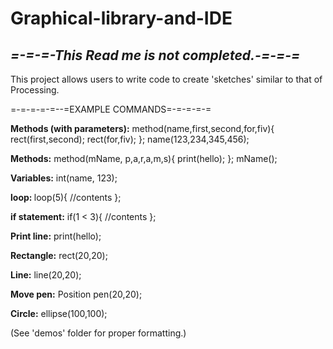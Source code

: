 # Graphical-library-and-IDE

<h2><i>=-=-=-This Read me is not completed.-=-=-=</i></h2>

This project allows users to write code to create 'sketches' similar to that of Processing.


=-=-=-=-=--=EXAMPLE COMMANDS=-=-=-=-=
<p>
	<b>Methods (with parameters):</b>
	method(name,first,second,for,fiv){
	rect(first,second);
	rect(for,fiv);
	};
	name(123,234,345,456);


<b>Methods:</b>
	method(mName, p,a,r,a,m,s){
		print(hello);
	};
	mName();


<b>Variables:</b>
	int(name, 123);

<b>loop: </b>
	loop(5){
	//contents
	};
	
<b>if statement:</b>
	if(1 < 3){
	//contents
	};

<b>Print line:</b>
	print(hello);

<b>Rectangle:</b>
	rect(20,20);

<b>Line:</b>
	line(20,20);

<b>Move pen:</b>
	Position pen(20,20);

<b>Circle:</b>
	ellipse(100,100);

</p>


(See 'demos' folder for proper formatting.)
